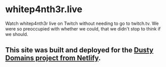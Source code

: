 # whitep4nth3r.live

Watch whitep4nth3r live on Twitch without needing to go to twitch.tv. We were so preoccupied with
whether we could, that we didn't stop to think if we should.

## This site was built and deployed for the [Dusty Domains project from Netlify](https://dusty.domains/).
